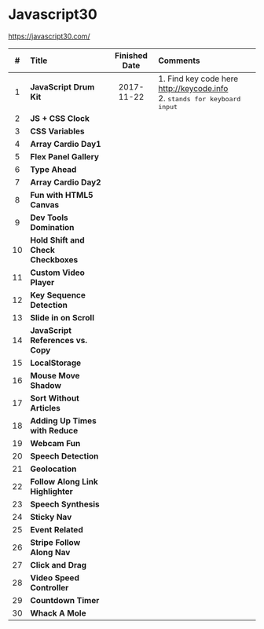 # Javascript30

https://javascript30.com/



| # | Title | Finished Date | Comments|
|:--:|:--|:--:|:--|
|1| **JavaScript Drum Kit**|2017-11-22|1.  Find key code here http://keycode.info<br>2. <kbd> stands for keyboard input|
|2| **JS + CSS Clock**|||
|3| **CSS Variables**|||
|4| **Array Cardio Day1**|||
|5| **Flex Panel Gallery**|||
|6| **Type Ahead**|||
|7| **Array Cardio Day2**|||
|8| **Fun with HTML5 Canvas**|||
|9| **Dev Tools Domination**|||
|10|  **Hold Shift and Check Checkboxes**|||
|11|  **Custom Video Player**|||
|12|  **Key Sequence Detection**|||
|13|  **Slide in on Scroll**|||
|14|  **JavaScript References vs. Copy**|||
|15|  **LocalStorage**|||
|16|  **Mouse Move Shadow**|||
|17|  **Sort Without Articles**|||
|18|  **Adding Up Times with Reduce**|||
|19|  **Webcam Fun**|||
|20|  **Speech Detection**|||
|21|  **Geolocation**|||
|22|  **Follow Along Link Highlighter**|||
|23|  **Speech Synthesis**|||
|24|  **Sticky Nav**|||
|25|  **Event Related**|||
|26| **Stripe Follow Along Nav**|||
|27|  **Click and Drag**|||
|28|  **Video Speed Controller**|||
|29|  **Countdown Timer**|||
|30|  **Whack A Mole**|||
